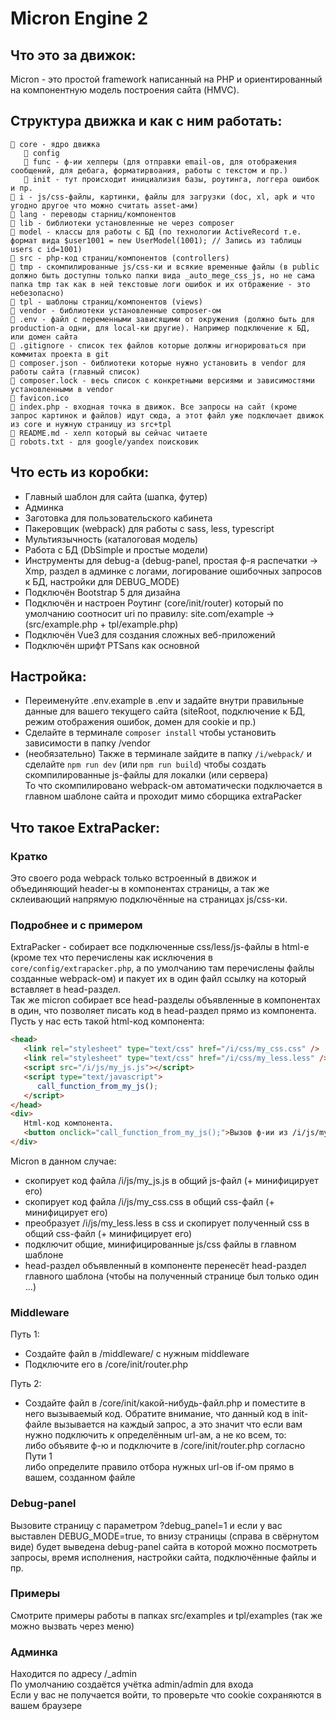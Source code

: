 # Micron Engine 2

## Что это за движок:
Micron - это простой framework написанный на PHP и ориентированный на компонентную модель построения сайта (HMVC).

## Структура движка и как с ним работать:
```
📁 core - ядро движка
   📁 сonfig
   📁 func - ф-ии хелперы (для отправки email-ов, для отображения сообщений, для дебага, форматирвоания, работы с текстом и пр.)
   📁 init - тут происходит инициализия базы, роутинга, логгера ошибок и пр.
📁 i - js/css-файлы, картинки, файлы для загрузки (doc, xl, apk и что угодно другое что можно считать asset-ами)
📁 lang - переводы старниц/компонентов
📁 lib - библиотеки установленные не через composer
📁 model - классы для работы с БД (по технологии ActiveRecord т.е. формат вида $user1001 = new UserModel(1001); // Запись из таблицы users с id=1001)
📁 src - php-код страниц/компонентов (controllers)
📁 tmp - скомпилированные js/css-ки и всякие временные файлы (в public должно быть доступны только папки вида _auto_mege_css_js, но не сама папка tmp так как в ней текстовые логи ошибок и их отбражение - это небезопасно)
📁 tpl - шаблоны страниц/компонентов (views)
📁 vendor - библиотеки установленные composer-ом
📄 .env - файл с переменными зависящими от окружения (должно быть для production-а одни, для local-ки другие). Например подключение к БД, или домен сайта
📄 .gitignore - список тех файлов которые должны игнорироваться при коммитах проекта в git
📄 composer.json - библиотеки которые нужно установить в vendor для работы сайта (главный список)
📄 composer.lock - весь список с конкретными версиями и зависимостями установленными в vendor
📄 favicon.ico
📄 index.php - входная точка в движок. Все запросы на сайт (кроме запрос картинок и файлов) идут сюда, а этот файл уже подключает движок из core и нужную страницу из src+tpl
📄 README.md - хелп который вы сейчас читаете
📄 robots.txt - для google/yandex поисковик
```
## Что есть из коробки:
- Главный шаблон для сайта (шапка, футер)
- Админка
- Заготовка для пользовательского кабинета
- Пакеровщик (webpack) для работы с sass, less, typescript
- Мультиязычность (каталоговая модель)
- Работа с БД (DbSimple и простые модели)
- Инструменты для debug-а (debug-panel, простая ф-я распечатки -> Xmp, раздел в админке с логами, логирование ошибочных запросов к БД, настройки для DEBUG_MODE)
- Подключён Bootstrap 5 для дизайна
- Подключён и настроен Роутинг (core/init/router) который по умолчанию соотносит uri по правилу: site.com/example -> (src/example.php + tpl/example.php)
- Подключён Vue3 для создания сложных веб-приложений
- Подключён шрифт PTSans как основной

## Настройка:
- Переименуйте .env.example в .env и задайте внутри правильные данные для вашего текущего сайта (siteRoot, подключение к БД, режим отображения ошибок, домен для cookie и пр.)
- Сделайте в терминале `composer install` чтобы установить зависимости в папку /vendor
- (необязательно) Также в терминале зайдите в папку `/i/webpack/` и сделайте `npm run dev` (или `npm run build`) чтобы создать скомпилированные js-файлы для локалки (или сервера)<br>
  То что скомпилировано webpack-ом автоматически подключается в главном шаблоне сайта и проходит мимо сборщика extraPacker

## Что такое ExtraPacker:
### Кратко
Это своего рода webpack только встроенный в движок и объединяющий header-ы в компонентах страницы, а так же склеивающий напрямую подключённые на страницах js/css-ки.

### Подробнее и с примером
  ExtraPacker - собирает все подключенные css/less/js-файлы в html-е (кроме тех что перечислены как исключения в `core/config/extrapacker.php`, а по умолчанию там перечислены файлы созданные webpack-ом)
  и пакует их в один файл ссылку на который вставляет в head-раздел.<br>
  Так же micron собирает все head-разделы объявленные в компонентах в один, что позволяет писать код в head-раздел прямо из компонента.<br>
  Пусть у нас есть такой html-код компонента:

```html
<head>
   <link rel="stylesheet" type="text/css" href="/i/css/my_css.css" />
   <link rel="stylesheet" type="text/css" href="/i/css/my_less.less" />
   <script src="/i/js/my_js.js"></script>
   <script type="text/javascript">
      call_function_from_my_js();
   </script>
</head>
<div>
   Html-код компонента.
   <button onclick="call_function_from_my_js();">Вызов ф-ии из /i/js/my_js.js</button>
</div>
```
Micron в данном случае:

- скопирует код файла /i/js/my_js.js в общий js-файл (+ минифицирует его)
- скопирует код файла /i/js/my_css.css в общий css-файл (+ минифицирует его)
- преобразует /i/js/my_less.less в css и скопирует полученный css в общий css-файл (+ минифицирует его)
- подключит общие, минифицированные js/css файлы в главном шаблоне
- head-раздел объявленный в компоненте перенесёт head-раздел главного шаблона (чтобы на полученный странице был только один <head>...</head>)

### Middleware
Путь 1:
- Создайте файл в /middleware/ с нужным middleware
- Подключите его в /core/init/router.php

Путь 2:
- Создайте файл в /core/init/какой-нибудь-файл.php и поместите в него вызываемый код.
  Обратите внимание, что данный код в init-файле вызывается на каждый запрос, а это значит что если вам нужно подключить к определённым url-ам, а не ко всем, то:<br>
  либо объявите ф-ю и подключите в /core/init/router.php согласно Пути 1<br>
  либо определите правило отбора нужных url-ов if-ом прямо в вашем, созданном файле<br>

### Debug-panel
Вызовите страницу с параметром ?debug_panel=1 и если у вас выставлен DEBUG_MODE=true, то внизу страницы (справа в свёрнутом виде) будет выведена debug-panel сайта в которой можно посмотреть запросы, время исполнения, настройки сайта, подключённые файлы и пр.

### Примеры
Смотрите примеры работы в папках src/examples и tpl/examples (так же можно вызвать через меню)

### Админка
Находится по адресу /_admin<br>
По умолчанию создаётся учётка admin/admin для входа<br>
Если у вас не получается войти, то проверьте что cookie сохраняются в вашем браузере